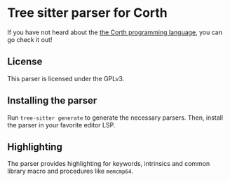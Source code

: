 # Tree sitter parser for Corth

If you have not heard about the [the Corth programming language](https://github.com/corth-lang/Corth.git), you can go check it out!

## License

This parser is licensed under the GPLv3.

## Installing the parser

Run `tree-sitter generate` to generate the necessary parsers. Then, install the parser in your favorite editor LSP.

## Highlighting

The parser provides highlighting for keywords, intrinsics and common library macro and procedures like `memcmp64`.
